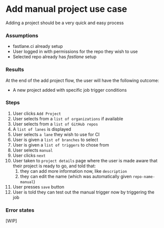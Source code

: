 # Add manual project use case #

Adding a project should be a very quick and easy process

### Assumptions ###
- fastlane.ci already setup
- User logged in with permissions for the repo they wish to use
- Selected repo already has _fastlane_ setup

### Results ###
At the end of the add project flow, the user will have the following outcome:

- A new project added with specific job trigger conditions
			
### Steps ###
1. User clicks `Add Project`
1. User selects from a `list of organizations` if available
1. User selects from a `list of GitHub repos`
1. A `list of lanes` is displayed
1. User selects `a lane` they wish to use for CI
1. User is given a `list of branches` to select
1. User is given a `list of triggers` to chose from
1. User selects `manual`
1. User clicks `next`
1. User taken to `project details` page where the user is made aware that their project is ready to go, and told that:
    1. they can add more information now, like `description` 
    1. they can edit the name (which was automatically given `repo-name-manual`)
1. User presses `save` button 
1. User is told they can test out the manual trigger now by triggering the job

### Error states ###
[WIP]
